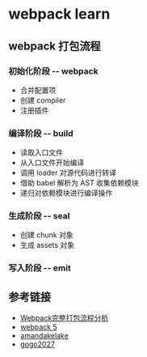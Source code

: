 # webpack learn

## webpack 打包流程

### 初始化阶段 -- webpack

- 合并配置项
- 创建 compiler
- 注册插件

### 编译阶段 -- build

- 读取入口文件
- 从入口文件开始编译
- 调用 loader 对源代码进行转译
- 借助 babel 解析为 AST 收集依赖模块
- 递归对依赖模块进行编译操作

### 生成阶段 -- seal

- 创建 chunk 对象
- 生成 assets 对象

### 写入阶段 -- emit

## 参考链接

- [Webpack完整打包流程分析](https://juejin.cn/post/7158707111315111972)
- [webpack 5](https://juejin.cn/column/7136913011733708813)
- [amandakelake](https://github.com/amandakelake/blog)
- [gogo2027](https://juejin.cn/user/1399039147900990/posts)
